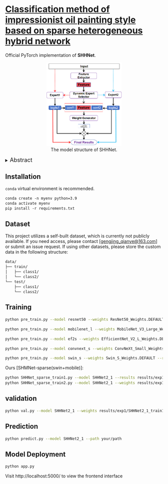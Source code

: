 # [Classification method of impressionist oil painting style based on sparse heterogeneous hybrid network](https://arxiv.org/abs/2405.14458)


Official PyTorch implementation of **SHHNet**.

<p align="center">
  <img src="data/images/1.png" width=48%> <br>
  The model structure of SHHNet.
</p>




<details>
  <summary>
  <font size="+1">Abstract</font>
  </summary>
The rapid advancement of artificial intelligence is profoundly reshaping methodologies in art research, with the AI for Science paradigm pioneering new pathways for analyzing painting art. This study focuses on Impressionism—a revolutionary art movement. Its unique expression of light and shadow not only transformed traditional painting but also provides a highly valuable paradigm for computer vision analysis. Currently, intelligent analysis of Impressionist paintings faces a core challenge: the tension between the unified style of the movement and the creative diversity of individual artists. Classifying Impressionist oil paintings encounters dual difficulties: high inter-class similarity and significant intra-class variations, leading to suboptimal performance of traditional classification methods.

This research innovatively proposes a Sparse Heterogeneous Mixing Network (SHHNet), with core contributions in:
(1) Decision-level Heterogeneous Fusion Framework: By leveraging high-level semantic complementarity, it preserves Swin Transformer’s global dependency modeling and ConvNeXt’s local context extraction capabilities, avoiding structural damage from feature-level fusion;
(2) Dynamic Sparse Gating Mechanism: Introducing differentiable policy gradients to optimize routing selection, enabling adaptive switching between single-branch (30% samples) and multi-branch (70% samples) inference. This reduces computational costs by 14.4% while achieving 94.77% Top-1 accuracy.

We construct Impressionism-5.5K, a dataset of 5,543 expert-annotated paintings covering six artists across different creative periods, validating the method’s robustness. SHHNet achieves a state-of-the-art Top-1 accuracy of 94.77% in fine-grained artistic style classification, significantly outperforming existing benchmarks.
</details>

## Installation
`conda` virtual environment is recommended. 
```
conda create -n myenv python=3.9
conda activate myenv 
pip install -r requirements.txt 
```
## Dataset
This project utilizes a self-built dataset, which is currently not publicly available. 
If you need access, please contact [gengjing_qianye@163.com] or submit an issue request.
If using other datasets, please store the custom data in the following structure:
```
data/
├── train/
│   ├── class1/
│   └── class2/
└── test/
    ├── class1/
    └── class2/
```

## Training
```bash
python pre_train.py --model resnet50 --weights ResNet50_Weights.DEFAULT --results results/exp2
```
```bash
python pre_train.py --model mobilenet_l --weights MobileNet_V3_Large_Weights.DEFAULT --results results/exp2
```
```bash
python pre_train.py --model ef2s --weights EfficientNet_V2_L_Weights.DEFAULT --results results/exp2
```
```bash
python pre_train.py --model convnext_s --weights ConvNeXt_Small_Weights.DEFAULT --results results/exp2
```
```bash
python pre_train.py --model swin_s --weights Swin_S_Weights.DEFAULT --results results/exp2
```
Ours [SHMNet-sparse(swin+mobile)]:
```bash
python SHHNet_sparse_train1.py --model SHHNet2_1 --results results/exp1 
python SHHNet_sparse_train2.py --model SHHNet2_1 --weights results/exp1/SHHNet2_1_train1_results/best_model.pth --results results/exp1
```

## validation
```bash
python val.py --model SHHNet2_1 --weights results/exp1/SHHNet2_1_train1_results/best_model.pth --results results/val
```

## Prediction
```bash
python predict.py --model SHHNet2_1 --path your/path
```

## Model Deployment
```bash
python app.py
```
Visit http://localhost:5000/ to view the frontend interface
